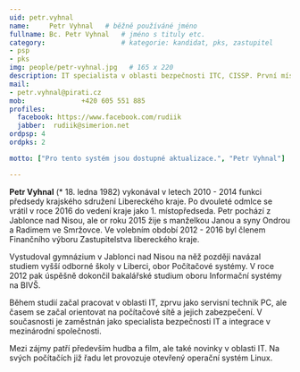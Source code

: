 ```yaml
---
uid: petr.vyhnal
name:     Petr Vyhnal  	# běžně používáné jméno
fullname: Bc. Petr Vyhnal  	# jméno s tituly etc.
category:                 	# kategorie: kandidat, pks, zastupitel
- psp
- pks
img: people/petr-vyhnal.jpg   # 165 x 220
description: IT specialista v oblasti bezpečnosti ITC, CISSP. První místopředseda krajského sdružení libereckého kraje.            	# kratký popis, max 160 znaků
mail:
- petr.vyhnal@pirati.cz 
mob:			  +420 605 551 885
profiles:
  facebook: https://www.facebook.com/rudiik
  jabber:  rudiik@simerion.net
ordpsp: 4
ordpks: 2

motto: ["Pro tento systém jsou dostupné aktualizace.", "Petr Vyhnal"]

---
```


**Petr Vyhnal** (* 18. ledna 1982) vykonával v letech 2010 - 2014 funkci předsedy krajského sdružení Libereckého kraje. Po dvouleté odmlce se vrátil v roce 2016 do vedení kraje jako 1. místopředseda. Petr pochází z Jablonce nad Nisou, ale or roku 2015 žije s manželkou Janou a syny Ondrou a Radimem ve Smržovce. Ve volebním období 2012 - 2016 byl členem Finančního výboru Zastupitelstva libereckého kraje.

Vystudoval gymnázium v Jablonci nad Nisou na něž později navázal studiem vyšší odborné školy v Liberci, obor Počítačové systémy. V roce 2012 pak úspěšně dokončil bakalářské studium oboru Informační systémy na BIVŠ.

Během studií začal pracovat v oblasti IT, zprvu jako servisní technik PC, ale časem se začal orientovat na počítačové sítě a jejich zabezpečení. V současnosti je zaměstnán jako specialista bezpečnosti IT a integrace v mezinárodní společnosti.

Mezi zájmy patří především hudba a film, ale také novinky v oblasti IT. Na svých počítačích již řadu let provozuje otevřený operační systém Linux.